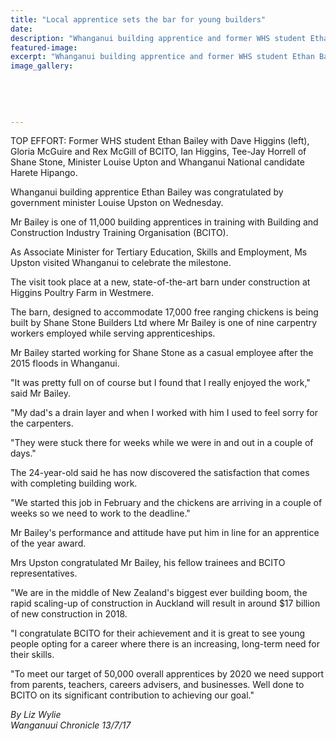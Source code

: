```yaml
---
title: "Local apprentice sets the bar for young builders"
date: 
description: "Whanganui building apprentice and former WHS student Ethan Bailey was congratulated by government minister Louise Upston on Wednesday..."
featured-image: 
excerpt: "Whanganui building apprentice and former WHS student Ethan Bailey was congratulated by government minister Louise Upston on Wednesday."
image_gallery:
	
	
	
	
	
---
```


<p>TOP EFFORT: Former WHS student&nbsp;Ethan Bailey with Dave Higgins (left), Gloria McGuire and Rex McGill of BCITO, Ian Higgins, Tee-Jay Horrell of Shane Stone, Minister Louise Upton and Whanganui National candidate Harete Hipango.</p>
<p class="element element-paragraph">Whanganui building apprentice Ethan Bailey was congratulated by government minister Louise Upston on Wednesday.</p>
<p class="element element-paragraph">Mr Bailey is one of 11,000 building apprentices in training with Building and Construction Industry Training Organisation (BCITO).</p>
<p class="element element-paragraph">As Associate Minister for Tertiary Education, Skills and Employment, Ms Upston visited Whanganui to celebrate the milestone.</p>
<p class="element element-paragraph">The visit took place at a new, state-of-the-art barn under construction at Higgins Poultry Farm in Westmere.</p>
<p class="element element-paragraph">The barn, designed to accommodate 17,000 free ranging chickens is being built by Shane Stone Builders Ltd where Mr Bailey is one of nine carpentry workers employed while serving apprenticeships.</p>
<p class="element element-paragraph">Mr Bailey started working for Shane Stone as a casual employee after the 2015 floods in Whanganui.</p>
<p class="element element-paragraph">"It was pretty full on of course but I found that I really enjoyed the work," said Mr Bailey.</p>
<p class="element element-paragraph">"My dad's a drain layer and when I worked with him I used to feel sorry for the carpenters.</p>
<p class="element element-paragraph">"They were stuck there for weeks while we were in and out in a couple of days."</p>
<p class="element element-paragraph">The 24-year-old said he has now discovered the satisfaction that comes with completing building work.</p>
<p class="element element-paragraph">"We started this job in February and the chickens are arriving in a couple of weeks so we need to work to the deadline."</p>
<p class="element element-paragraph">Mr Bailey's performance and attitude have put him in line for an apprentice of the year award.</p>
<p class="element element-paragraph">Mrs Upston congratulated Mr Bailey, his fellow trainees and BCITO representatives.</p>
<p class="element element-paragraph">"We are in the middle of New Zealand's biggest ever building boom, the rapid scaling-up of construction in Auckland will result in around $17 billion of new construction in 2018.</p>
<p class="element element-paragraph">"I congratulate BCITO for their achievement and it is great to see young people opting for a career where there is an increasing, long-term need for their skills.</p>
<p class="element element-paragraph">"To meet our target of 50,000 overall apprentices by 2020 we need support from parents, teachers, careers advisers, and businesses. Well done to BCITO on its significant contribution to achieving our goal."</p>
<p class="element element-paragraph"><em>By Liz Wylie</em><br /><em>Wanganuui Chronicle 13/7/17</em></p>

